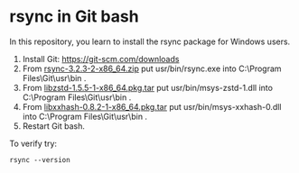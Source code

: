 # rsync in Git bash
In this repository, you learn to install the rsync package for Windows users.

1. Install Git: https://git-scm.com/downloads
2. From [rsync-3.2.3-2-x86_64.zip](rsync-3.2.3-2-x86_64.zip) put usr/bin/rsync.exe into C:\Program Files\Git\usr\bin .
3. From [libzstd-1.5.5-1-x86_64.pkg.tar](libzstd-1.5.5-1-x86_64.pkg.tar) put usr/bin/msys-zstd-1.dll into C:\Program Files\Git\usr\bin .
4. From [libxxhash-0.8.2-1-x86_64.pkg.tar](libxxhash-0.8.2-1-x86_64.pkg.tar) put usr/bin/msys-xxhash-0.dll into C:\Program Files\Git\usr\bin .
5. Restart Git bash.

To verify try:
```
rsync --version
```

